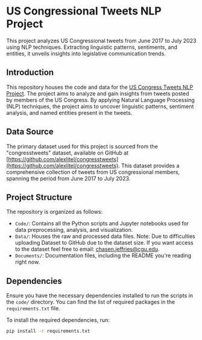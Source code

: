 # US Congressional Tweets NLP Project
This project analyzes US Congressional tweets from June 2017 to July 2023 using NLP techniques. Extracting linguistic patterns, sentiments, and entities, it unveils insights into legislative communication trends.

## Introduction

This repository houses the code and data for the [US Congress Tweets NLP Project](https://github.com/Chasen-Jeffries/US_Congress_Tweet_NLP_Analysis). The project aims to analyze and gain insights from tweets posted by members of the US Congress. By applying Natural Language Processing (NLP) techniques, the project aims to uncover linguistic patterns, sentiment analysis, and named entities present in the tweets.

## Data Source

The primary dataset used for this project is sourced from the "congresstweets" dataset, available on GitHub at [https://github.com/alexlitel/congresstweets](https://github.com/alexlitel/congresstweets). This dataset provides a comprehensive collection of tweets from US congressional members, spanning the period from June 2017 to July 2023.

## Project Structure

The repository is organized as follows:

- `Code/`: Contains all the Python scripts and Jupyter notebooks used for data preprocessing, analysis, and visualization.
- `Data/`: Houses the raw and processed data files. Note: Due to difficulties uploading Dataset to GitHub due to the dataset size. If you want access to the dataset feel free to email: chasen.jeffries@cgu.edu. 
- `Documents/`: Documentation files, including the README you're reading right now.

## Dependencies

Ensure you have the necessary dependencies installed to run the scripts in the `code/` directory. You can find the list of required packages in the `requirements.txt` file.

To install the required dependencies, run:

```bash
pip install -r requirements.txt
```
